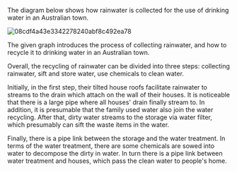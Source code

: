 The diagram below shows how rainwater is collected for the use of drinking water in an Australian town.

![08cdf4a43e3342278240abf8c492ea78](https://daxue-oss.koocdn.com/upload/ti/sardine/2544000-2545000/2544815/08cdf4a43e3342278240abf8c492ea78.png)

The given graph introduces the process of collecting rainwater, and how to recycle it to drinking water in an Australian town.

Overall, the recycling of rainwater can be divided into three steps: collecting rainwater, sift and store water, use chemicals to clean water.

Initially, in the first step, their tilted house roofs facilitate rainwater to streams to the drain which attach on the wall of their houses. It is noticeable that there is a large pipe where all houses' drain finally stream to. In addition, it is presumable that the family used water also join the water recycling. After that, dirty water streams to the storage via water filter, which presumably can sift the waste items in the water.

Finally, there is a pipe link between the storage and the water treatment. In terms of the water treatment, there are some chemicals  are sowed into water to decompose the dirty in water. In turn there is a pipe link between water treatment and houses, which pass the clean water to people's home.